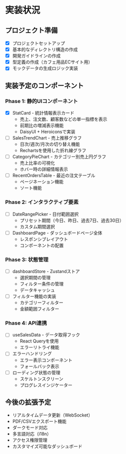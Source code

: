 # 実装状況

## プロジェクト準備
- [x] プロジェクトセットアップ
- [x] 基本的なディレクトリ構造の作成
- [x] 開発ガイドラインの作成
- [x] 型定義の作成（カフェ用品ECサイト用）
- [x] モックデータの生成ロジック実装

## 実装予定のコンポーネント

### Phase 1: 静的UIコンポーネント
- [x] StatCard - 統計情報表示カード
  - 売上、注文数、顧客数などの単一指標を表示
  - 前期比の増減表示機能
  - DaisyUI + Heroiconsで実装
- [ ] SalesTrendChart - 売上推移グラフ
  - 日次/週次/月次の切り替え機能
  - Rechartsを使用した折れ線グラフ
- [ ] CategoryPieChart - カテゴリー別売上円グラフ
  - 売上比率の可視化
  - ホバー時の詳細情報表示
- [ ] RecentOrdersTable - 最近の注文テーブル
  - ページネーション機能
  - ソート機能

### Phase 2: インタラクティブ要素
- [ ] DateRangePicker - 日付範囲選択
  - プリセット期間（今日、昨日、過去7日、過去30日）
  - カスタム期間選択
- [ ] DashboardPage - ダッシュボードページ全体
  - レスポンシブレイアウト
  - コンポーネントの配置

### Phase 3: 状態管理
- [ ] dashboardStore - Zustandストア
  - 選択期間の管理
  - フィルター条件の管理
  - データキャッシュ
- [ ] フィルター機能の実装
  - カテゴリーフィルター
  - 金額範囲フィルター

### Phase 4: API連携
- [ ] useSalesData - データ取得フック
  - React Queryを使用
  - エラーリトライ機能
- [ ] エラーハンドリング
  - エラー表示コンポーネント
  - フォールバック表示
- [ ] ローディング状態の管理
  - スケルトンスクリーン
  - プログレスインジケーター

## 今後の拡張予定
- リアルタイムデータ更新（WebSocket）
- PDF/CSVエクスポート機能
- ダークモード対応
- 多言語対応（i18n）
- アクセス権限管理
- カスタマイズ可能なダッシュボード